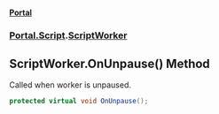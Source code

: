 #### [Portal](index.md 'index')
### [Portal.Script](Portal.Script.md 'Portal.Script').[ScriptWorker](ScriptWorker.md 'Portal.Script.ScriptWorker')

## ScriptWorker.OnUnpause() Method

Called when worker is unpaused.

```csharp
protected virtual void OnUnpause();
```